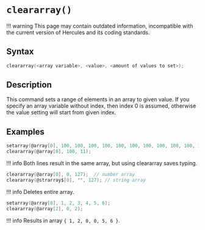 # `cleararray()`

!!! warning
	This page may contain outdated information, incompatible with the current version of Hercules and its coding standards.

## Syntax

```c
cleararray(<array variable>, <value>, <amount of values to set>);
```

## Description

This command sets a range of elements in an array to given value. If you specify an array variable without index, then index 0 is assumed, otherwise the value setting will start from given index.

## Examples

```c
setarray(@array[0], 100, 100, 100, 100, 100, 100, 100, 100, 100, 100, 100);
cleararray(@array[0], 100, 11);
```

!!! info
	Both lines result in the same array, but using cleararray saves typing.

```c
cleararray(@array[0], 0, 127);  // number array
cleararray(@strarray$[0], "", 127); // string array
```

!!! info
	Deletes entire array.

```c
setarray(@array[0], 1, 2, 3, 4, 5, 6);
cleararray(@array[2], 0, 2);
```

!!! info
	Results in array `{ 1, 2, 0, 0, 5, 6 }`.

